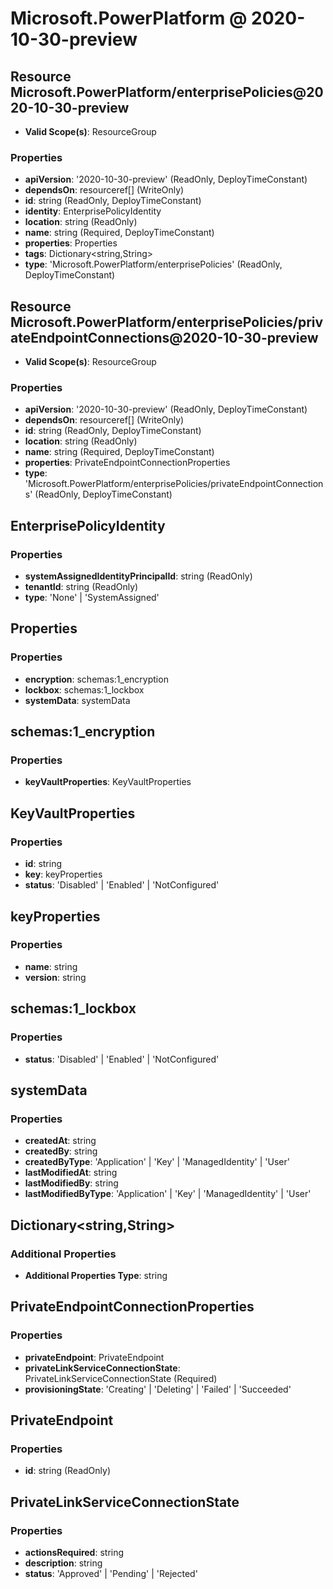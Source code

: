 # Microsoft.PowerPlatform @ 2020-10-30-preview

## Resource Microsoft.PowerPlatform/enterprisePolicies@2020-10-30-preview
* **Valid Scope(s)**: ResourceGroup
### Properties
* **apiVersion**: '2020-10-30-preview' (ReadOnly, DeployTimeConstant)
* **dependsOn**: resourceref[] (WriteOnly)
* **id**: string (ReadOnly, DeployTimeConstant)
* **identity**: EnterprisePolicyIdentity
* **location**: string (ReadOnly)
* **name**: string (Required, DeployTimeConstant)
* **properties**: Properties
* **tags**: Dictionary<string,String>
* **type**: 'Microsoft.PowerPlatform/enterprisePolicies' (ReadOnly, DeployTimeConstant)

## Resource Microsoft.PowerPlatform/enterprisePolicies/privateEndpointConnections@2020-10-30-preview
* **Valid Scope(s)**: ResourceGroup
### Properties
* **apiVersion**: '2020-10-30-preview' (ReadOnly, DeployTimeConstant)
* **dependsOn**: resourceref[] (WriteOnly)
* **id**: string (ReadOnly, DeployTimeConstant)
* **location**: string (ReadOnly)
* **name**: string (Required, DeployTimeConstant)
* **properties**: PrivateEndpointConnectionProperties
* **type**: 'Microsoft.PowerPlatform/enterprisePolicies/privateEndpointConnections' (ReadOnly, DeployTimeConstant)

## EnterprisePolicyIdentity
### Properties
* **systemAssignedIdentityPrincipalId**: string (ReadOnly)
* **tenantId**: string (ReadOnly)
* **type**: 'None' | 'SystemAssigned'

## Properties
### Properties
* **encryption**: schemas:1_encryption
* **lockbox**: schemas:1_lockbox
* **systemData**: systemData

## schemas:1_encryption
### Properties
* **keyVaultProperties**: KeyVaultProperties

## KeyVaultProperties
### Properties
* **id**: string
* **key**: keyProperties
* **status**: 'Disabled' | 'Enabled' | 'NotConfigured'

## keyProperties
### Properties
* **name**: string
* **version**: string

## schemas:1_lockbox
### Properties
* **status**: 'Disabled' | 'Enabled' | 'NotConfigured'

## systemData
### Properties
* **createdAt**: string
* **createdBy**: string
* **createdByType**: 'Application' | 'Key' | 'ManagedIdentity' | 'User'
* **lastModifiedAt**: string
* **lastModifiedBy**: string
* **lastModifiedByType**: 'Application' | 'Key' | 'ManagedIdentity' | 'User'

## Dictionary<string,String>
### Additional Properties
* **Additional Properties Type**: string

## PrivateEndpointConnectionProperties
### Properties
* **privateEndpoint**: PrivateEndpoint
* **privateLinkServiceConnectionState**: PrivateLinkServiceConnectionState (Required)
* **provisioningState**: 'Creating' | 'Deleting' | 'Failed' | 'Succeeded'

## PrivateEndpoint
### Properties
* **id**: string (ReadOnly)

## PrivateLinkServiceConnectionState
### Properties
* **actionsRequired**: string
* **description**: string
* **status**: 'Approved' | 'Pending' | 'Rejected'

